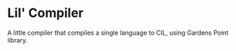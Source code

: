 # Lil' Compiler

A little compiler that compiles a single language to CIL, using Gardens Point library.
